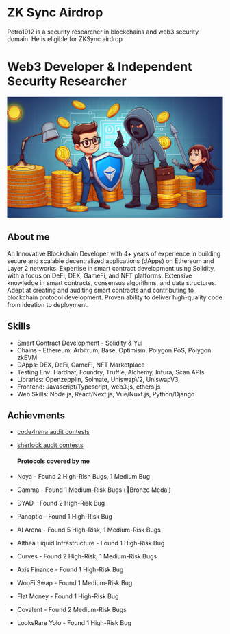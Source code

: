 # ZK Sync Airdrop
Petro1912 is a security researcher in blockchains and web3 security domain. He is eligible for ZKSync airdrop

# Web3 Developer & Independent Security Researcher
![Web3 Developer & Independent Security Researcher](./web3-security-researcher.jpg)
## About me
An Innovative Blockchain Developer with 4+ years of experience in building secure and scalable decentralized applications (dApps) on Ethereum and Layer
2 networks. Expertise in smart contract development using Solidity, with a focus on DeFi, DEX, GameFi, and NFT platforms. Extensive knowledge in smart contracts, consensus algorithms, and data structures. Adept at creating and
auditing smart contracts and contributing to blockchain protocol development. 
Proven ability to deliver high-quality code from ideation to deployment.

## Skills
- Smart Contract Development - Solidity & Yul
- Chains - Ethereum, Arbitrum, Base, Optimism, Polygon PoS, Polygon zkEVM
- DApps: DEX, DeFi, GameFi, NFT Marketplace
- Testing Env: Hardhat, Foundry, Truffle, Alchemy, Infura, Scan APIs
- Libraries: Openzepplin, Solmate, UniswapV2, UniswapV3,
- Frontend: Javascript/Typescript, web3.js, ethers.js
- Web Skills: Node.js, React/Next.js, Vue/Nuxt.js, Python/Django

## Achievments
- [code4rena audit contests](https://code4rena.com/@petro_1912)
- [sherlock audit contests](https://audits.sherlock.xyz/watson/petro1912)

  #### Protocols covered by me
- Noya - Found 2 High-Rish Bugs, 1 Medium Bug
- Gamma - Found 1 Medium-Risk Bugs (🥉Bronze Medal)
- DYAD - Found 2 High-Risk Bug
- Panoptic - Found 1 High-Risk Bug
- AI Arena - Found 5 High-Risk, 1 Medium-Risk Bugs
- Althea Liquid Infrastructure - Found 1 High-Risk Bug
- Curves - Found 2 High-Risk, 1 Medium-Risk Bugs
- Axis Finance - Found 1 High-Risk Bug
- WooFi Swap - Found 1 Medium-Risk Bug
- Flat Money - Found 1 High-Risk Bug
- Covalent - Found 2 Medium-Risk Bugs
- LooksRare Yolo - Found 1 High-Risk Bug
